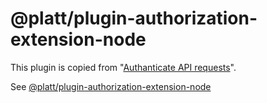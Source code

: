 # @platt/plugin-authorization-extension-node

This plugin is copied from "[Authanticate API requests](https://github.com/backstage/backstage/blob/master/contrib/docs/tutorials/authenticate-api-requests.md)".

See [@platt/plugin-authorization-extension-node](https://www.npmjs.com/package/@platt/plugin-authorization-extension-node)

